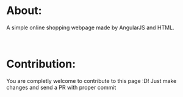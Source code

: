 <h1>About:</h1>
<p>A simple online shopping webpage made by AngularJS and HTML.</p>
<br>

<h1>Contribution:</h1>
<p>You are completly welcome to contribute to this page :D! Just make changes and send a PR with proper commit </p>

